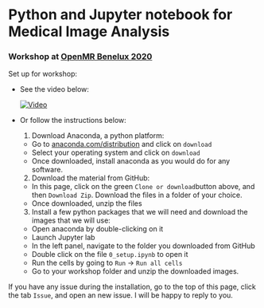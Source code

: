 # Python and Jupyter notebook for Medical Image Analysis

### Workshop at [OpenMR Benelux 2020](https://openmrbenelux.github.io/page-openmrb-2020/)


Set up for workshop: 

- See the video below: 

  [![Video](https://img.youtube.com/vi/UNFvChDn6mk/0.jpg)](https://youtu.be/UNFvChDn6mk)
  
- Or follow the instructions below:    
  1. Download Anaconda, a python platform:  
    - Go to [anaconda.com/distribution](https://www.anaconda.com/distribution/) and click on `download`  
    - Select your operating system and click on `download`
    - Once downloaded, install anaconda as you would do for any software.  
  2. Download the material from GitHub:  
    - In this page, click on the green `Clone or download`button above, and then `Download Zip`. Download the files in a folder of your choice. 
    - Once downloaded, unzip the files 
   3. Install a few python packages that we will need and download the images that we will use:   
     - Open anaconda by double-clicking on it 
     - Launch Jupyter lab  
     - In the left panel, navigate to the folder you downloaded from GitHub  
     - Double click on the file `0_setup.ipynb` to open it   
     - Run the cells by going to `Run` -> `Run all cells`  
     - Go to your workshop folder and unzip the downloaded images.

If you have any issue during the installation, go to the top of this page, click the tab `Issue`, and open an new issue. I will be happy to reply to you. 




